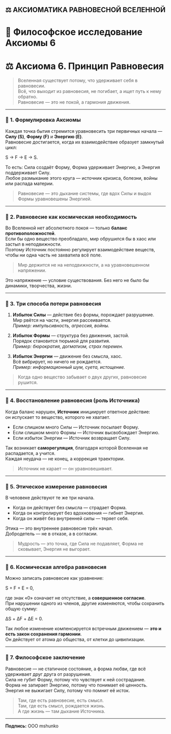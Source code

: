 ## ⚖️ АКСИОМАТИКА РАВНОВЕСНОЙ ВСЕЛЕННОЙ

# 🌌 Философское исследование Аксиомы 6

# ⚖️ Аксиома 6. Принцип Равновесия

> Вселенная существует потому, что удерживает себя в равновесии.  
> Всё, что выходит из равновесия, не погибает, а ищет путь к нему обратно.  
> Равновесие — это не покой, а гармония движения.

---

### 🔹 **1. Формулировка Аксиомы**

Каждая точка бытия стремится уравновесить три первичных начала — **Силу (S)**, **Форму (F)** и **Энергию (E)**.  
Равновесие достигается, когда их взаимодействие образует замкнутый цикл:

S → F → E → S.

То есть: Сила создаёт Форму, Форма удерживает Энергию, а Энергия поддерживает Силу.  
Любое размыкание этого круга — источник кризиса, болезни, войны или распада материи.

> Равновесие — это дыхание системы, где вдох Силы и выдох Формы уравновешены Энергией.

---

### 🔹 **2. Равновесие как космическая необходимость**

Во Вселенной нет абсолютного покоя — только **баланс противоположностей**.  
Если бы одно вещество преобладало, мир обрушился бы в хаос или застыл в неподвижности.  
Поэтому Источник постоянно регулирует взаимодействие веществ, чтобы ни одна часть не захватила всё поле.  

> Мир держится не на неподвижности, а на уравновешенном напряжении.

Это напряжение — условие существования. Без него не было бы динамики, творчества, жизни.

---

### 🔹 **3. Три способа потери равновесия**

1. **Избыток Силы** — действие без формы, порождает разрушение.  
   Мир рвётся на части, энергия рассеивается.  
   *Пример: импульсивность, агрессия, войны.*

2. **Избыток Формы** — структура без движения, застой.  
   Порядок становится тюрьмой для развития.  
   *Пример: бюрократия, догматизм, страх перемен.*

3. **Избыток Энергии** — движение без смысла, хаос.  
   Всё вибрирует, но ничего не рождается.  
   *Пример: информационный шум, суета, истощение.*

> Когда одно вещество забывает о двух других, равновесие рушится.

---

### 🔹 **4. Восстановление равновесия (роль Источника)**

Когда баланс нарушен, **Источник** инициирует ответное действие:  
он испускает то вещество, которого не хватает.  

- Если слишком много Силы — Источник посылает Форму.  
- Если слишком много Формы — Источник высвобождает Энергию.  
- Если избыток Энергии — Источник возвращает Силу.

Так возникает **саморегуляция**, благодаря которой Вселенная не распадается, а учится.  
Каждая неудача — не конец, а коррекция траектории.

> Источник не карает — он уравновешивает.

---

### 🔹 **5. Этическое измерение равновесия**

В человеке действуют те же три начала.  
- Когда он действует без смысла — страдает Форма.  
- Когда он контролирует без вдохновения — гибнет Энергия.  
- Когда он живёт без внутренней силы — теряет себя.

Этика — это внутреннее равновесие трёх начал.  
Добродетель — не в отказе, а в согласии.  

> Мудрость — это точка, где Сила не подавляет, Форма не сковывает, Энергия не выгорает.

---

### 🔹 **6. Космическая алгебра равновесия**

Можно записать равновесие как уравнение:

S + F + E = 0,

где знак «0» означает не отсутствие, а **совершенное согласие**.  
При нарушении одного из членов, другие изменяются, чтобы сохранить общую сумму:

ΔS + ΔF + ΔE = 0.

Так любое изменение компенсируется встречным движением — **это и есть закон сохранения гармонии**.  
Он действует от атома до общества, от клетки до цивилизации.

---

### 🔹 **7. Философское заключение**

Равновесие — не статичное состояние, а форма любви, где всё удерживает друг друга от разрушения.  
Сила не губит Форму, потому что чувствует к ней сострадание.  
Форма не запирает Энергию, потому что понимает её ценность.  
Энергия не выжигает Силу, потому что помнит её исток.

> Там, где есть равновесие, есть смысл.  
> Там, где есть смысл, рождается жизнь.  
> А где жизнь — там дыхание Источника.

---

**Подпись:** ООО mshunko
